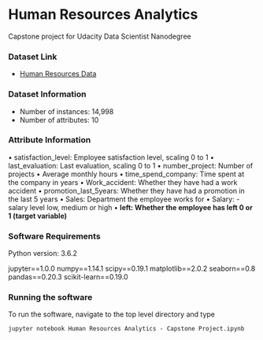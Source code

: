 # Human Resources Analytics 

Capstone project for Udacity Data Scientist Nanodegree


### Dataset Link

* [Human Resources Data](https://www.kaggle.com/colara/human-resource/downloads/HR_comma_sep.csv/1)

### Dataset Information

* Number of instances: 14,998
* Number of attributes: 10

### Attribute Information

•	satisfaction_level: Employee satisfaction level, scaling 0 to 1
•	last_evaluation: Last evaluation, scaling 0 to 1
•	number_project: Number of projects
•	Average monthly hours
•	time_spend_company: Time spent at the company in years
•	Work_accident: Whether they have had a work accident
•	promotion_last_5years: Whether they have had a promotion in the last 5 years
•	Sales: Department the employee works for
•	Salary: - salary level low, medium or high
•	**left: Whether the employee has left 0 or 1 (target variable)**


### Software Requirements

Python version: 3.6.2

jupyter==1.0.0
numpy==1.14.1
scipy==0.19.1
matplotlib==2.0.2
seaborn==0.8
pandas==0.20.3
scikit-learn==0.19.0

### Running the software

To run the software, navigate to the top level directory and type

```jupyter notebook Human Resources Analytics - Capstone Project.ipynb```
